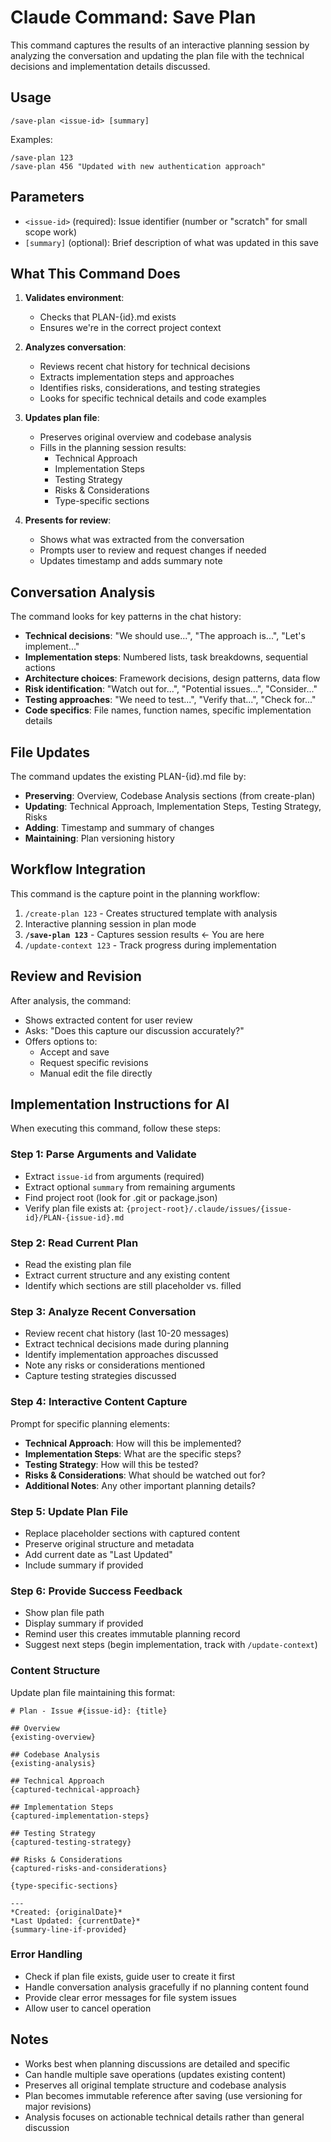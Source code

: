 # Claude Command: Save Plan

This command captures the results of an interactive planning session by analyzing the conversation and updating the plan file with the technical decisions and implementation details discussed.

## Usage

```
/save-plan <issue-id> [summary]
```

Examples:
```
/save-plan 123
/save-plan 456 "Updated with new authentication approach"
```

## Parameters

- `<issue-id>` (required): Issue identifier (number or "scratch" for small scope work)
- `[summary]` (optional): Brief description of what was updated in this save

## What This Command Does

1. **Validates environment**:
   - Checks that PLAN-{id}.md exists
   - Ensures we're in the correct project context

2. **Analyzes conversation**:
   - Reviews recent chat history for technical decisions
   - Extracts implementation steps and approaches
   - Identifies risks, considerations, and testing strategies
   - Looks for specific technical details and code examples

3. **Updates plan file**:
   - Preserves original overview and codebase analysis
   - Fills in the planning session results:
     - Technical Approach
     - Implementation Steps
     - Testing Strategy
     - Risks & Considerations
     - Type-specific sections

4. **Presents for review**:
   - Shows what was extracted from the conversation
   - Prompts user to review and request changes if needed
   - Updates timestamp and adds summary note

## Conversation Analysis

The command looks for key patterns in the chat history:
- **Technical decisions**: "We should use...", "The approach is...", "Let's implement..."
- **Implementation steps**: Numbered lists, task breakdowns, sequential actions
- **Architecture choices**: Framework decisions, design patterns, data flow
- **Risk identification**: "Watch out for...", "Potential issues...", "Consider..."
- **Testing approaches**: "We need to test...", "Verify that...", "Check for..."
- **Code specifics**: File names, function names, specific implementation details

## File Updates

The command updates the existing PLAN-{id}.md file by:
- **Preserving**: Overview, Codebase Analysis sections (from create-plan)
- **Updating**: Technical Approach, Implementation Steps, Testing Strategy, Risks
- **Adding**: Timestamp and summary of changes
- **Maintaining**: Plan versioning history

## Workflow Integration

This command is the capture point in the planning workflow:

1. `/create-plan 123` - Creates structured template with analysis
2. Interactive planning session in plan mode
3. **`/save-plan 123`** - Captures session results ← You are here
4. `/update-context 123` - Track progress during implementation

## Review and Revision

After analysis, the command:
- Shows extracted content for user review
- Asks: "Does this capture our discussion accurately?"
- Offers options to:
  - Accept and save
  - Request specific revisions
  - Manual edit the file directly

## Implementation Instructions for AI

When executing this command, follow these steps:

### Step 1: Parse Arguments and Validate
- Extract `issue-id` from arguments (required)
- Extract optional `summary` from remaining arguments
- Find project root (look for .git or package.json)
- Verify plan file exists at: `{project-root}/.claude/issues/{issue-id}/PLAN-{issue-id}.md`

### Step 2: Read Current Plan
- Read the existing plan file
- Extract current structure and any existing content
- Identify which sections are still placeholder vs. filled

### Step 3: Analyze Recent Conversation
- Review recent chat history (last 10-20 messages)
- Extract technical decisions made during planning
- Identify implementation approaches discussed
- Note any risks or considerations mentioned
- Capture testing strategies discussed

### Step 4: Interactive Content Capture
Prompt for specific planning elements:
- **Technical Approach**: How will this be implemented?
- **Implementation Steps**: What are the specific steps?
- **Testing Strategy**: How will this be tested?
- **Risks & Considerations**: What should be watched out for?
- **Additional Notes**: Any other important planning details?

### Step 5: Update Plan File
- Replace placeholder sections with captured content
- Preserve original structure and metadata
- Add current date as "Last Updated"
- Include summary if provided

### Step 6: Provide Success Feedback
- Show plan file path
- Display summary if provided
- Remind user this creates immutable planning record
- Suggest next steps (begin implementation, track with `/update-context`)

### Content Structure
Update plan file maintaining this format:
```
# Plan - Issue #{issue-id}: {title}

## Overview
{existing-overview}

## Codebase Analysis
{existing-analysis}

## Technical Approach
{captured-technical-approach}

## Implementation Steps
{captured-implementation-steps}

## Testing Strategy
{captured-testing-strategy}

## Risks & Considerations
{captured-risks-and-considerations}

{type-specific-sections}

---
*Created: {originalDate}*
*Last Updated: {currentDate}*
{summary-line-if-provided}
```

### Error Handling
- Check if plan file exists, guide user to create it first
- Handle conversation analysis gracefully if no planning content found
- Provide clear error messages for file system issues
- Allow user to cancel operation

## Notes

- Works best when planning discussions are detailed and specific
- Can handle multiple save operations (updates existing content)
- Preserves all original template structure and codebase analysis
- Plan becomes immutable reference after saving (use versioning for major revisions)
- Analysis focuses on actionable technical details rather than general discussion